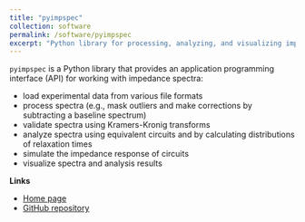 ```yaml
---
title: "pyimpspec"
collection: software
permalink: /software/pyimpspec
excerpt: "Python library for processing, analyzing, and visualizing impedance spectra"
---
```


`pyimpspec` is a Python library that provides an application programming interface (API) for working with impedance spectra:

- load experimental data from various file formats
- process spectra (e.g., mask outliers and make corrections by subtracting a baseline spectrum)
- validate spectra using Kramers-Kronig transforms
- analyze spectra using equivalent circuits and by calculating distributions of relaxation times
- simulate the impedance response of circuits
- visualize spectra and analysis results

**Links**

- [Home page](https://vyrjana.github.io/pyimpspec/)
- [GitHub repository](https://github.com/vyrjana/pyimpspec)
